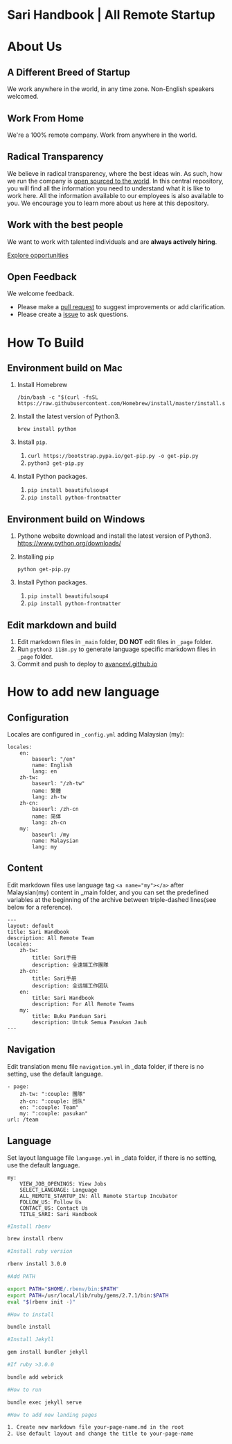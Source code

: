# Sari Handbook | All Remote Startup

# About Us

## A Different Breed of Startup

We work anywhere in the world, in any time zone. Non-English speakers welcomed.

## Work From Home

We're a 100% remote company. Work from anywhere in the world.

## Radical Transparency

We believe in radical transparency, where the best ideas win. As such, how we run the company is [open sourced to the world](https://github.com/avancevl/avancevl.github.io). In this central repository, you will find all the information you need to understand what it is like to work here. All the information available to our employees is also available to you. We encourage you to learn more about us here at this depository.

## Work with the best people

We want to work with talented individuals and are **always actively hiring**.

[Explore opportunities](https://avancevl.github.io/recruit/recruit.html)

## Open Feedback

We welcome feedback.

- Please make a [pull request](https://github.com/avancevl/avancevl.github.io/pull/new/master) to suggest improvements or add clarification.
- Please create a [issue](https://github.com/avancevl/avancevl.github.io/issues/new) to ask questions.

# How To Build

## Environment build on Mac

1. Install Homebrew

   ```
   /bin/bash -c "$(curl -fsSL https://raw.githubusercontent.com/Homebrew/install/master/install.sh)"
   ```

1. Install the latest version of Python3.

   ```
   brew install python
   ```

1. Install `pip`.
   1. `curl https://bootstrap.pypa.io/get-pip.py -o get-pip.py`
   1. `python3 get-pip.py`
1. Install Python packages.
   1. `pip install beautifulsoup4`
   1. `pip install python-frontmatter`

## Environment build on Windows

1. Pythone website download and install the latest version of Python3. <https://www.python.org/downloads/>

2. Installing `pip`

   ```
   python get-pip.py
   ```

3. Install Python packages.
   1. `pip install beautifulsoup4`
   2. `pip install python-frontmatter`

## Edit markdown and build

1. Edit markdown files in `_main` folder, **DO NOT** edit files in `_page` folder.
1. Run `python3 i18n.py` to generate language specific markdown files in `_page` folder.
1. Commit and push to deploy to [avancevl.github.io](https://avancevl.github.io)

# How to add new language

## Configuration

Locales are configured in `_config.yml` adding Malaysian (my):

    locales:
        en:
            baseurl: "/en"
            name: English
            lang: en
        zh-tw:
            baseurl: "/zh-tw"
            name: 繁體
            lang: zh-tw
        zh-cn:
            baseurl: /zh-cn
            name: 简体
            lang: zh-cn
        my:
            baseurl: /my
            name: Malaysian
            lang: my

## Content

Edit markdown files use language tag `<a name="my"></a>` after Malaysian(my) content in \_main folder, and you can set the predefined variables at the beginning of the archive between triple-dashed lines(see below for a reference).

    ---
    layout: default
    title: Sari Handbook
    description: All Remote Team
    locales:
        zh-tw:
            title: Sari手冊
            description: 全遠端工作團隊
        zh-cn:
            title: Sari手册
            description: 全远端工作团队
        en:
            title: Sari Handbook
            description: For All Remote Teams
        my:
            title: Buku Panduan Sari
            description: Untuk Semua Pasukan Jauh
    ---

## Navigation

Edit translation menu file `navigation.yml` in \_data folder, if there is no setting, use the default language.

    - page:
        zh-tw: ":couple: 團隊"
        zh-cn: ":couple: 团队"
        en: ":couple: Team"
        my: ":couple: pasukan"
    url: /team

## Language

Set layout language file `language.yml` in \_data folder, if there is no setting, use the default language.

    my:
        VIEW_JOB_OPENINGS: View Jobs
        SELECT_LANGUAGE: Language
        ALL_REMOTE_STARTUP_IN: All Remote Startup Incubator
        FOLLOW_US: Follow Us
        CONTACT_US: Contact Us
        TITLE_SARI: Sari Handbook

```bash
#Install rbenv

brew install rbenv
```

```bash
#Install ruby version

rbenv install 3.0.0
```

```bash
#Add PATH

export PATH="$HOME/.rbenv/bin:$PATH"
export PATH=/usr/local/lib/ruby/gems/2.7.1/bin:$PATH
eval "$(rbenv init -)"
```

```bash
#How to install

bundle install
```

```bash
#Install Jekyll

gem install bundler jekyll
```

```bash
#If ruby >3.0.0

bundle add webrick
```

```bash
#How to run

bundle exec jekyll serve
```

```bash
#How to add new landing pages

1. Create new markdown file your-page-name.md in the root
2. Use default layout and change the title to your-page-name
```
